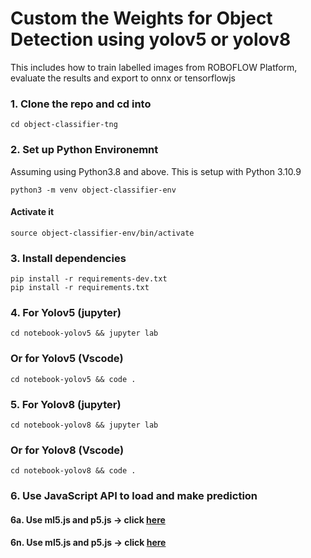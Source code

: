 # Custom the Weights for Object Detection using yolov5 or yolov8
This includes how to train labelled images from ROBOFLOW Platform, evaluate the results and export to onnx or tensorflowjs

### 1. Clone the repo and cd into
```shell
cd object-classifier-tng
```

### 2. Set up Python Environemnt 
Assuming using Python3.8 and above. This is setup with Python 3.10.9
```shell
python3 -m venv object-classifier-env
```
#### Activate it
```shell
source object-classifier-env/bin/activate
```
### 3. Install dependencies
```shell
pip install -r requirements-dev.txt
pip install -r requirements.txt 
```

### 4. For Yolov5 (jupyter)
```shell
cd notebook-yolov5 && jupyter lab 
```

### Or for Yolov5 (Vscode)
```shell
cd notebook-yolov5 && code .
```
### 5. For Yolov8 (jupyter)
```shell
cd notebook-yolov8 && jupyter lab 
```

### Or for Yolov8 (Vscode)
```shell
cd notebook-yolov8 && code .
```

### 6. Use JavaScript API to load and make prediction

#### 6a. Use ml5.js and p5.js -> click [here]('./fine-tuned-model-ml5js-api')

#### 6n. Use ml5.js and p5.js -> click [here]('./fine-tuned-model-tfjs-api')